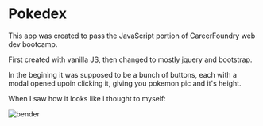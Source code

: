# Pokedex

This app was created to pass the JavaScript portion of CareerFoundry web dev bootcamp.

First created with vanilla JS, then changed to mostly jquery and bootstrap.

In the begining it was supposed to be a bunch of buttons, each with a modal 
opened upoin clicking it, giving you pokemon pic and it's height.

When I saw how it looks like i thought to myself:

![bender](https://user-images.githubusercontent.com/74908262/108192739-8cc1f600-710c-11eb-9e40-6ebe976b7fb6.jpg)

